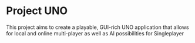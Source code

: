 # Project UNO
This project aims to create a playable, GUI-rich UNO application that allows for
local and online multi-player as well as AI possibilities for Singleplayer
